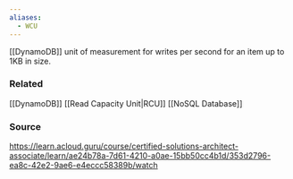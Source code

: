 ```yaml
---
aliases:
  - WCU
---
```

[[DynamoDB]] unit of measurement for writes per second for an item up to 1KB in size.

### Related
[[DynamoDB]]
[[Read Capacity Unit|RCU]]
[[NoSQL Database]]

### Source
https://learn.acloud.guru/course/certified-solutions-architect-associate/learn/ae24b78a-7d61-4210-a0ae-15bb50cc4b1d/353d2796-ea8c-42e2-9ae6-e4eccc58389b/watch
